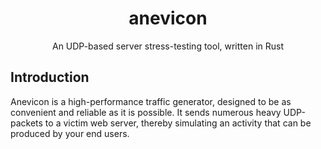 <div align="center">
  <h1>anevicon</h1>
  
  An UDP-based server stress-testing tool, written in Rust
</div>

## Introduction
Anevicon is a high-performance traffic generator, designed to be as convenient and reliable as it is possible. It sends numerous heavy UDP-packets to a victim web server, thereby simulating an activity that can be produced by your end users.
